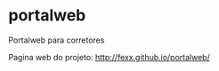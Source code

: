 portalweb
=========

Portalweb para corretores

Pagina web do projeto: http://fexx.github.io/portalweb/
